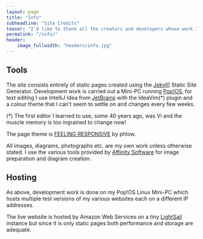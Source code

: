 ```yaml
---
layout: page
title: "Info"
subheadline: "Site Credits"
teaser: "I'd like to thank all the creators and developers whose work I'm building on here."
permalink: "/info/"
header:
    image_fullwidth: "headers/info.jpg"
---
```


## Tools

The site consists entirely of static pages created using the [Jekyll][1]] Static Site Generator. Development
work is carried out a Mini-PC running [Pop!OS][2], for text editing I use IntelliJ Idea from [JetBrains][3]
with the IdeaVim(*) plugin and a colour theme that I can't seem to settle on and changes every few weeks.

(*) The first editor I learned to use, some 40 years ago, was Vi and the muscle memory is too ingrained to change now!

The page theme is [FEELING RESPONSIVE][4] by phlow.

All images, diagrams, photographs etc. are my own work unless otherwise stated. I use the various tools provided by
[Affinity Software][5] for image preparation and diagram creation.

## Hosting

As above, development work is done on my Pop!OS Linux Mini-PC which hosts multiple test versions of 
my various websites each on a different IP addresses.

The live website is hosted by Amazon Web Services on a tiny [LightSail][6] instance but since it is only
static pages both performance and storage are adequate.




 [1]: http://jekyllrb.com/
 [2]: https://pop.system76.com/
 [3]: https://www.jetbrains.com/
 [4]: http://phlow.github.io/feeling-responsive/
 [5]: https://affinity.serif.com/
 [6]: https://aws.amazon.com/lightsail/